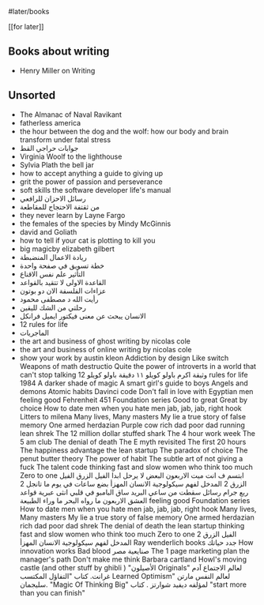 #later/books

[[for later]]

## Books about writing

- Henry Miller on Writing

## Unsorted

- The Almanac of Naval Ravikant
- fatherless america
- the hour between the dog and the wolf: how our body and brain transform under fatal stress
- جوابات حراجي القط
- Virginia Woolf to the lighthouse
- Sylvia Plath the bell jar
- how to accept anything a guide to giving up
- grit the power of passion and perseverance
- soft skills the software developer life's manual
- رسائل الاحزان للرافعي
- من ثقتفة الاحتجاج للمقاطعة
- they never learn by Layne Fargo
- the females of the species by Mindy McGinnis
- david and Goliath
- how to tell if your cat is plotting to kill you
- big magicby elizabeth gilbert
- ريادة الاعمال المنضبطة
- خطة تسويق في صفحة واحدة
- التأثير علم نفس الاقناع
- القاعدة الاولى لا تتقيد بالقواعد
- عزاءات الفلسفة الان دو بوتون
- رأيت الله د مصطفى محمود
- رحلتي من الشك لليقين
- الانسان يبحث عن معنى فيكتور ايميل فرانكل
- 12 rules for life
- الماجريات
- the art and business of ghost writing by nicolas cole
- the art and business of online writing by nicolas cole
- show your work by austin kleon
Addiction by design
Like switch
Weapons of math destructio
Quite the power of introverts in a world that can't stop talking
وثيقة اكرم باولو كويلو
١١ دقيقة باولو كويلو
12 rules for life
1984
A darker shade of magic
A smart girl's guide to boys
Angels and demons
Atomic habits
Davinci code
Don't fall in love with Egyptian men
feeling good
Fehrenheit 451
Foundation series
Good to great
Great by choice
How to date men when you hate men
jab, jab, jab, right hook
Litters to milena
Many lives, Many masters
My lie a true story of false memory
One armed herdazian
Purple cow
rich dad poor dad
running lean
shrek
The 12 million dollar stuffed shark
The 4 hour work week
The 5 am club
The denial of death
The E myth revisited
The first 20 hours
The happiness advantage
the lean startup
The paradox of choice
The penut butter theory
The power of habit
The subtle art of not giving a fuck
The talent code
thinking fast and slow
women who think too much
Zero to one
ابتسم ف انت ميت
الاربعون
البعض لا يرحل ابدا
الفيل الزرق
الفيل الزرق 2
المدخل لفهم سيكولوجية الانسان المهزأ
بضع ساعات في يوم ما
تانجل 2
ربع جرام
رسائل سقطت من ساعي البريد
ساق البامبو
في قلبي انثى عبرية
قواعد العشق الاربعون
ما رواه البحر
ما وراء الطبيعة
feeling good
Foundation series
How to date men when you hate men
jab, jab, jab, right hook
Many lives, Many masters
My lie a true story of false memory
One armed herdazian
rich dad poor dad
shrek
The denial of death
the lean startup
thinking fast and slow
women who think too much
Zero to one
الفيل الزرق 2
المدخل لفهم سيكولوجية الانسان المهزأ
Ray wenderlich books
جدد حياتك
How innovation works
Bad blood
صنايعية مصر
The 1 page marketing plan
the manager's path
Don't make me think
Barbara cartland
Howl's moving castle (and other stuff by ghibli )
"الأصيلون Originals" لعالم الاجتماع آدم غرانت.
كتاب "التفاؤل المكتسب Learned Optimism" لعالم النفس مارتن سليجمان.
"Magic Of Thinking Big" لمؤلفه ديفيد شوارتز .
كتاب "start more than you can finish"